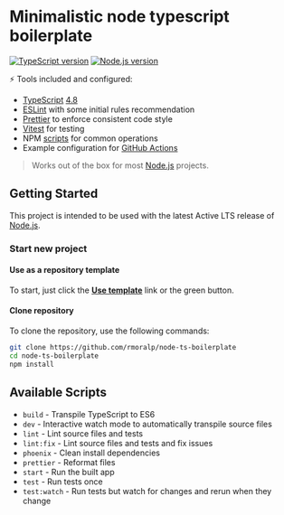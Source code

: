 # Minimalistic node typescript boilerplate

[![TypeScript version][ts-badge]][typescript-4-8]
[![Node.js version][nodejs-badge]][nodejs]

⚡️ Tools included and configured:

- [TypeScript][typescript] [4.8][typescript-4-8]
- [ESLint][eslint] with some initial rules recommendation
- [Prettier][prettier] to enforce consistent code style
- [Vitest][vitest] for testing
- NPM [scripts](#available-scripts) for common operations
- Example configuration for [GitHub Actions][gh-actions]

> Works out of the box for most [Node.js][nodejs] projects.

## Getting Started

This project is intended to be used with the latest Active LTS release of [Node.js][nodejs].

### Start new project

#### Use as a repository template

To start, just click the **[Use template][template-action]** link or the green button.

#### Clone repository

To clone the repository, use the following commands:

```sh
git clone https://github.com/rmoralp/node-ts-boilerplate
cd node-ts-boilerplate
npm install
```

## Available Scripts

- `build` - Transpile TypeScript to ES6
- `dev` - Interactive watch mode to automatically transpile source files
- `lint` - Lint source files and tests
- `lint:fix` - Lint source files and tests and fix issues
- `phoenix` - Clean install dependencies
- `prettier` - Reformat files
- `start` - Run the built app
- `test` - Run tests once
- `test:watch` - Run tests but watch for changes and rerun when they change


[gha-badge]: https://github.com/jsynowiec/node-typescript-boilerplate/actions/workflows/nodejs.yml/badge.svg
[nodejs-badge]: https://img.shields.io/badge/Node.js->=%2016.13-blue.svg
[ts-badge]: https://img.shields.io/badge/TypeScript-4.8-blue.svg

[eslint]: https://github.com/eslint/eslint
[gh-actions]: https://github.com/features/actions
[gha-ci]: https://github.com/jsynowiec/node-typescript-boilerplate/actions/workflows/nodejs.yml
[nodejs]: https://nodejs.org/dist/latest-v16.x/docs/api/
[prettier]: https://prettier.io
[typescript-4-8]: https://devblogs.microsoft.com/typescript/announcing-typescript-4-8/
[typescript]: https://www.typescriptlang.org/
[template-action]: https://github.com/rmoralp/node-ts-boilerplate/generate
[vitest]: https://vitest.dev/